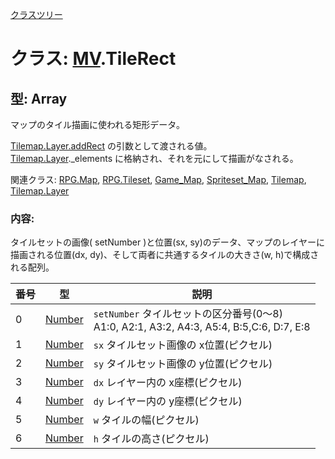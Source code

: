 [クラスツリー](index.md)

# クラス:  [MV](MV.md).TileRect

## 型: Array
マップのタイル描画に使われる矩形データ。

[Tilemap.Layer.addRect](Tilemap.Layer#addRect-) の引数として渡される値。<br />
[Tilemap.Layer](Tilemap.Layer.md)._elements に格納され、それを元にして描画がなされる。


関連クラス: [RPG.Map](RPG.Map.md), [RPG.Tileset](RPG.Tileset.md), [Game_Map](Game_Map.md), [Spriteset_Map](Spriteset_Map.md), [Tilemap](Tilemap.md), [Tilemap.Layer](Tilemap.Layer.md)

### 内容:
タイルセットの画像( setNumber )と位置(sx, sy)のデータ、マップのレイヤーに描画される位置(dx, dy)、そして両者に共通するタイルの大きさ(w, h)で構成される配列。

| 番号 | 型 | 説明 |
| --- | --- | --- |
| 0 | [Number](Number.md) | `setNumber` タイルセットの区分番号(0〜8)<br />A1:0, A2:1, A3:2, A4:3, A5:4, B:5,C:6, D:7, E:8 |
| 1 | [Number](Number.md) |  `sx` タイルセット画像の x位置(ピクセル) |
| 2 | [Number](Number.md) |  `sy` タイルセット画像の y位置(ピクセル) |
| 3 | [Number](Number.md) | `dx` レイヤー内の x座標(ピクセル) |
| 4 | [Number](Number.md) | `dy` レイヤー内の y座標(ピクセル) |
| 5 | [Number](Number.md) |  `w` タイルの幅(ピクセル) |
| 6 | [Number](Number.md) |  `h` タイルの高さ(ピクセル) |
